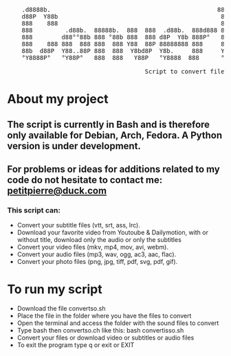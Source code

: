 <pre>    
    .d8888b.                                              888    d8b                            
    d88P  Y88b                                             888    Y8P                            
    888    888                                             888                                   
    888         .d88b.  88888b.  888  888  .d88b.  888d888 888888 888 .d8888b  .d8888b   .d88b.   
    888        d88°°88b 888 °88b 888  888 d8P  Y8b 888P°   888    888 88K      88K      d88°°88b  
    888    888 888  888 888  888 Y88  88P 88888888 888     888    888 °Y8888b. °Y8888b. 888  888  
    88b  d88P  Y88..88P 888  888  Y8bd8P  Y8b.     888     Y88b.  888      X88      X88 Y88..88P  
    °Y8888P°   °Y88P°   888  888   Y88P   °Y8888  888      °Y888 888  88888P° °88888P°   °Y88P°  

                                      Script to convert files
</pre>

# About my project
## The script is currently in Bash and is therefore only available for Debian, Arch, Fedora. A Python version is under development.
## For problems or ideas for additions related to my code do not hesitate to contact me: petitpierre@duck.com
### This script can:
- Convert your subtitle files (vtt, srt, ass, lrc). 
- Download your favorite video from Youtoube & Dailymotion, with or without title, download only the audio or only the subtitles
- Convert your video files (mkv, mp4, mov, avi, webm). 
- Convert your audio files (mp3, wav, ogg, ac3, aac, flac).
- Convert your photo files (png, jpg, tiff, pdf, svg, pdf, gif).
# To run my script
- Download the file convertso.sh 
- Place the file in the folder where you have the files to convert
- Open the terminal and access the folder with the sound files to convert
- Type bash then convertso.ch like this: bash convertisso.sh
- Convert your files or download video or subtitles or audio files
- To exit the program type q or exit or EXIT
